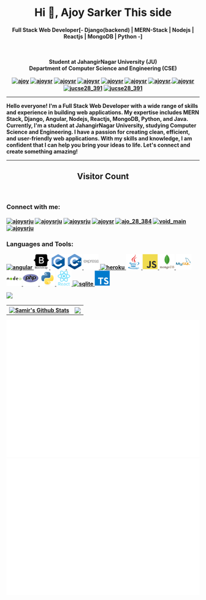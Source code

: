 <h1 align="center">Hi 👋, Ajoy Sarker This side</a></h1>
<h4 align="center">Full Stack Web Developer[- Django(backend) | MERN-Stack | Nodejs | Reactjs | MongoDB | Python -] </h4> <br/>

<p align="center"> <b>Student at JahangirNagar University (JU) <b/><br/>
      Department of <b>Computer Science and Engineering (CSE)</b> </P>

  <p align="center" style="bg-color:grey">
<a href="https://www.linkedin.com/in/ajoysrju/" target="blank"><img align="center" src="https://cdn.jsdelivr.net/npm/simple-icons@3.0.1/icons/linkedin.svg" alt="ajoy" height="70" width="40" /></a>    
<a href="https://medium.com/@jucse28.384" target="blank"><img align="center" src="https://cdn.jsdelivr.net/npm/simple-icons@3.0.1/icons/medium.svg" alt="ajoysr" height="70" width="40" /></a>     
<a href="https://www.instagram.com/ajoysr/" target="blank"><img align="center" src="https://cdn.jsdelivr.net/npm/simple-icons@3.0.1/icons/instagram.svg" alt="ajoysr" height="70" width="40" /></a>   
<a href="https://web.facebook.com/ajoysrju?_rdc=1&_rdr" target="blank"><img align="center" src="https://cdn.jsdelivr.net/npm/simple-icons@3.0.1/icons/facebook.svg" alt="ajoysr" height="70" width="40" /></a>       
  <a href="ajoysr#0760" target="blank"><img align="center" src="https://img.icons8.com/ios/256/discord-logo--v1.png" alt="ajoysr" height="60" width="35" /></a> 
<a href="https://atcoder.jp/users/ajoy384" target="blank"><img align="center" src="https://img.atcoder.jp/assets/top/img/logo_bk.svg" alt="ajoysr" height="70" width="40" /></a> 
<a href="https://codeforces.com/profile/void_main" target="blank"><img align="center" src="https://cdn.jsdelivr.net/npm/simple-icons@3.0.1/icons/codeforces.svg" alt="ajoysr" height="70" width="40" /> </a>  
<a href="https://www.codechef.com/users/ajoy_28_384" target="blank"><img align="center" src="https://cdn.jsdelivr.net/npm/simple-icons@3.0.1/icons/codechef.svg" alt="ajoysr" height="70" width="40" /> </a>  
<a href="https://www.hackerrank.com/Jucse28_384" target="blank"><img align="center" src="https://img.icons8.com/windows/256/hackerrank.png" alt="jucse28_391" height="50" width="40" /></a>
<a href="https://www.stopstalk.com/user/profile/ajoysrju" target="blank"><img align="center" src="https://img.icons8.com/ios-glyphs/256/code.png" alt="jucse28_391" height="50" width="40" /></a>
</p>

<hr/>
Hello everyone! I'm a Full Stack Web Developer with a wide range of skills and experience in building web applications. My expertise includes MERN Stack, Django, Angular, Nodejs, Reactjs, MongoDB, Python, and Java. Currently, I'm a student at JahangirNagar University, studying Computer Science and Engineering. I have a passion for creating clean, efficient, and user-friendly web applications. With my skills and knowledge, I am confident that I can help you bring your ideas to life. Let's connect and create something amazing!
 
 ---
<h2 align="center">Visitor Count</h2>
<p align="center">
  <img align="center" alt="" width="40%" src="https://profile-counter.glitch.me/AJOYSR/count.svg" />
</p>
<h3 align="left">Connect with me:</h3>
<p align="left">
<a href="https://twitter.com/ajoysrju" target="blank"><img align="center" src="https://raw.githubusercontent.com/rahuldkjain/github-profile-readme-generator/master/src/images/icons/Social/twitter.svg" alt="ajoysrju" height="30" width="40" /></a>
<a href="https://linkedin.com/in/ajoysrju" target="blank"><img align="center" src="https://raw.githubusercontent.com/rahuldkjain/github-profile-readme-generator/master/src/images/icons/Social/linked-in-alt.svg" alt="ajoysrju" height="30" width="40" /></a>
<a href="https://fb.com/ajoysrju" target="blank"><img align="center" src="https://raw.githubusercontent.com/rahuldkjain/github-profile-readme-generator/master/src/images/icons/Social/facebook.svg" alt="ajoysrju" height="30" width="40" /></a>
<a href="https://instagram.com/ajoysr" target="blank"><img align="center" src="https://raw.githubusercontent.com/rahuldkjain/github-profile-readme-generator/master/src/images/icons/Social/instagram.svg" alt="ajoysr" height="30" width="40" /></a>
<a href="https://www.codechef.com/users/ajo_28_384" target="blank"><img align="center" src="https://cdn.jsdelivr.net/npm/simple-icons@3.1.0/icons/codechef.svg" alt="ajo_28_384" height="30" width="40" /></a>
<a href="https://codeforces.com/profile/void_main" target="blank"><img align="center" src="https://raw.githubusercontent.com/rahuldkjain/github-profile-readme-generator/master/src/images/icons/Social/codeforces.svg" alt="void_main" height="30" width="40" /></a>
<a href="https://discord.gg/ajoysrju" target="blank"><img align="center" src="https://raw.githubusercontent.com/rahuldkjain/github-profile-readme-generator/master/src/images/icons/Social/discord.svg" alt="ajoysrju" height="30" width="40" /></a>
</p>
<h3 align="left">Languages and Tools:</h3>
<p align="left"> <a href="https://angular.io" target="_blank" rel="noreferrer"> <img src="https://angular.io/assets/images/logos/angular/angular.svg" alt="angular" width="40" height="40"/> </a> <a href="https://getbootstrap.com" target="_blank" rel="noreferrer"> <img src="https://raw.githubusercontent.com/devicons/devicon/master/icons/bootstrap/bootstrap-plain-wordmark.svg" alt="bootstrap" width="40" height="40"/> </a> <a href="https://www.cprogramming.com/" target="_blank" rel="noreferrer"> <img src="https://raw.githubusercontent.com/devicons/devicon/master/icons/c/c-original.svg" alt="c" width="40" height="40"/> </a> <a href="https://www.w3schools.com/cpp/" target="_blank" rel="noreferrer"> <img src="https://raw.githubusercontent.com/devicons/devicon/master/icons/cplusplus/cplusplus-original.svg" alt="cplusplus" width="40" height="40"/> </a> <a href="https://expressjs.com" target="_blank" rel="noreferrer"> <img src="https://raw.githubusercontent.com/devicons/devicon/master/icons/express/express-original-wordmark.svg" alt="express" width="40" height="40"/> </a> <a href="https://heroku.com" target="_blank" rel="noreferrer"> <img src="https://www.vectorlogo.zone/logos/heroku/heroku-icon.svg" alt="heroku" width="40" height="40"/> </a> <a href="https://www.java.com" target="_blank" rel="noreferrer"> <img src="https://raw.githubusercontent.com/devicons/devicon/master/icons/java/java-original.svg" alt="java" width="40" height="40"/> </a> <a href="https://developer.mozilla.org/en-US/docs/Web/JavaScript" target="_blank" rel="noreferrer"> <img src="https://raw.githubusercontent.com/devicons/devicon/master/icons/javascript/javascript-original.svg" alt="javascript" width="40" height="40"/> </a> <a href="https://www.mongodb.com/" target="_blank" rel="noreferrer"> <img src="https://raw.githubusercontent.com/devicons/devicon/master/icons/mongodb/mongodb-original-wordmark.svg" alt="mongodb" width="40" height="40"/> </a> <a href="https://www.mysql.com/" target="_blank" rel="noreferrer"> <img src="https://raw.githubusercontent.com/devicons/devicon/master/icons/mysql/mysql-original-wordmark.svg" alt="mysql" width="40" height="40"/> </a> <a href="https://nodejs.org" target="_blank" rel="noreferrer"> <img src="https://raw.githubusercontent.com/devicons/devicon/master/icons/nodejs/nodejs-original-wordmark.svg" alt="nodejs" width="40" height="40"/> </a> <a href="https://www.php.net" target="_blank" rel="noreferrer"> <img src="https://raw.githubusercontent.com/devicons/devicon/master/icons/php/php-original.svg" alt="php" width="40" height="40"/> </a> <a href="https://www.python.org" target="_blank" rel="noreferrer"> <img src="https://raw.githubusercontent.com/devicons/devicon/master/icons/python/python-original.svg" alt="python" width="40" height="40"/> </a> <a href="https://reactjs.org/" target="_blank" rel="noreferrer"> <img src="https://raw.githubusercontent.com/devicons/devicon/master/icons/react/react-original-wordmark.svg" alt="react" width="40" height="40"/> </a> <a href="https://www.sqlite.org/" target="_blank" rel="noreferrer"> <img src="https://www.vectorlogo.zone/logos/sqlite/sqlite-icon.svg" alt="sqlite" width="40" height="40"/> </a> <a href="https://www.typescriptlang.org/" target="_blank" rel="noreferrer"> <img src="https://raw.githubusercontent.com/devicons/devicon/master/icons/typescript/typescript-original.svg" alt="typescript" width="40" height="40"/> </a> </p>

![](https://leetcard.jacoblin.cool/Ajoysrk?theme=unicorn)
 
<p align="center">
<table>
<tr>
  
  <td>
  <a href="https://github.com/AJOYSR">
  <img align="center" src="https://github-readme-stats-samirpaul.vercel.app/api?username=AJOYSR&show_icons=true&include_all_commits=true&theme=transparent&hide_border=true" alt="Samir's Github Stats" height="180rem" />
  </a>
  </td>
    
  <td> 
<a href="https://github.com/AJOYSR"><img align="center" src="https://github-readme-stats-samirpaul.vercel.app/api/top-langs/?username=AJOYSR&layout=compact&theme=transparent&hide_border=true" height="180rem"/></a>
  </td>
    
</tr>
</table>
</p>

![](https://raw.githubusercontent.com/AJOYSR/cf-stats/main/output/light_card.svg#gh-dark-mode-only)
![](https://raw.githubusercontent.com/AJOYSR/cf-stats/main/output/light_card.svg)



<img align="center" src="https://github-readme-streak-stats.herokuapp.com/?user=AJOYSR&" alt="" /><br/>

<!-- ![AJOY'S GitHub stats](https://github-readme-stats.vercel.app/api?username=AJOYSR&count_private=true) -->
<!-- ![AJOYSR's GitHub stats](https://github-readme-stats.vercel.app/api?username=AJOYSR&show_icons=true&theme=transparent)
<br/>

[![Top Langs card](https://github-readme-stats.vercel.app/api/top-langs/?username=AJOYSR&card_width=550)](https://github.com/AJOYSR/AJOYSR) -->
